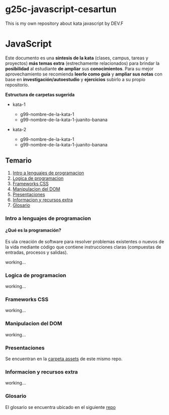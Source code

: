 # g25c-javascript-cesartun
This is my own repository  about kata javascript  by DEV.F
# JavaScript

Este documento es una **sintesis de la kata** (clases, campus, tareas y proyectos) **más temas extra** (estrechamente relacionados) para brindar la **posibilidad** al estudiante **de ampliar** sus **conocimientos**. Para su mejor aprovechamiento se recomienda **leerlo como guía** y **ampliar sus notas** con base en **investigación/autoestudio** y **ejercicios** subirlo a su propio repositorio.

**Estructura de carpetas sugerida**

- kata-1

  - g99-nombre-de-la-kata-1
  - g99-nombre-de-la-kata-1-juanito-banana
- kata-2

  - g99-nombre-de-la-kata-1
  - g99-nombre-de-la-kata-1-juanito-banana

## Temario

1. [Intro a lenguajes de programacion](#intro-a-lenguajes-de-programacion)
2. [Logica de programacion](#logica-de-programacion)
3. [Frameworks CSS](#frameworks-css)
4. [Manipulacion del DOM](#manipulacion-del-dom)
5. [Presentaciones](#presentaciones)
6. [Informacion y recursos extra](#informacion-y-recursos-extra)
7. [Glosario](#glosario)

### Intro a lenguajes de programacion

#### **¿Qué es la programación?**

Es ula creación de software para resolver problemas existentes o nuevos de la vida mediante código que contiene instrucciones claras (compuestas de entradas, procesos y salidas).

working...


### Logica de programacion

working...


### Frameworks CSS

working...

### Manipulacion del DOM

working...


### Presentaciones

Se encuentran en la  [carpeta assets](./assets/) de este mismo repo.


### Informacion y recursos extra

working...


### Glosario

El glosario se encuentra ubicado en el siguiente [repo](https://github.com/montoyaguzman/gloasario-techie)
